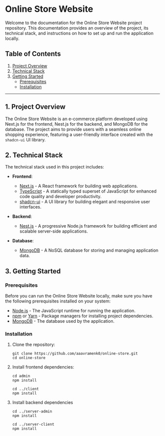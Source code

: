 # Online Store Website

Welcome to the documentation for the Online Store Website project repository. This documentation provides an overview of the project, its technical stack, and instructions on how to set up and run the application locally.

## Table of Contents

1. [Project Overview](#project-overview)
2. [Technical Stack](#technical-stack)
3. [Getting Started](#getting-started)
   - [Prerequisites](#prerequisites)
   - [Installation](#installation)

---

## 1. Project Overview

The Online Store Website is an e-commerce platform developed using Next.js for the frontend, Nest.js for the backend, and MongoDB for the database. The project aims to provide users with a seamless online shopping experience, featuring a user-friendly interface created with the `shadcn-ui` UI library.

## 2. Technical Stack

The technical stack used in this project includes:

- **Frontend**:

  - [Next.js](https://nextjs.org/) - A React framework for building web applications.
  - [TypeScript](https://www.typescriptlang.org/) - A statically typed superset of JavaScript for enhanced code quality and developer productivity.
  - [shadcn-ui](https://github.com/shadcn/shadcn-ui) - A UI library for building elegant and responsive user interfaces.

- **Backend**:

  - [Nest.js](https://nestjs.com/) - A progressive Node.js framework for building efficient and scalable server-side applications.

- **Database**:

  - [MongoDB](https://www.mongodb.com/) - A NoSQL database for storing and managing application data.

## 3. Getting Started

### Prerequisites

Before you can run the Online Store Website locally, make sure you have the following prerequisites installed on your system:

- [Node.js](https://nodejs.org/) - The JavaScript runtime for running the application.
- [npm](https://www.npmjs.com/) or [Yarn](https://yarnpkg.com/) - Package managers for installing project dependencies.
- [MongoDB](https://www.mongodb.com/) - The database used by the application.

### Installation

1. Clone the repository:
   ```shell
   git clone https://github.com/aaavramenk0/online-store.git
   cd online-store
   ```
2. Install frontend dependencies:

   ```shell
   cd admin
   npm install

   cd ../client
   npm install
   ```

3. Install backend dependencies

   ```shell
   cd ../server-admin
   npm install

   cd ../server-client
   npm install
   ```
